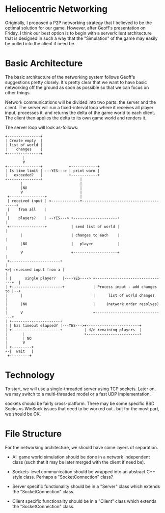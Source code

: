 Heliocentric Networking
=======================
Originally, I proposed a P2P networking strategy that I believed to be the
optimal solution for our game. However, after Geoff's presentation on Friday, I
think our best option is to begin with a server/client architecture that is
designed in such a way that the "Simulation" of the game may easily be pulled
into the client if need be.


# Basic Architecture

  The basic architecture of the networking system follows Geoff's suggestions
  pretty closely. It's pretty clear that we want to have basic networking off 
  the ground as soon as possible so that we can focus on other things.

  Network communications will be divided into two parts: the server and the 
  client. The server will run a fixed-interval loop where it receives all
  player input, processes it, and returns the delta of the game world to each
  client. The client then applies the delta to its own game world and renders
  it.

  The server loop will look as-follows:

  ```
  +---------------+
  | Create empty  |
  | list of world |
  |    changes    |
  +---------------+
          |
          V
  +---------------+            +------------+
  | Is time limit | ---YES---> | print warn |
  |   exceeded?   |            +------------+
  +---------------+                 |
         |                          |
         |NO                        |
         V                          |
   +----------------+               |
   | received input | <-------------+----------------------------------------+
   |    from all    |                                                        |
   |    players?    | --YES---> +--------------------+                       |
   +----------------+           | send list of world |                       |
         |                      | changes to each    |                       |
         |NO                    |   player           |                       |
         V                      +--------------------+                       |
   +-----------------------+                                                 |
 +>| received input from a |                                                 |
 | |      single player?   |----YES----> +--------------------------------+  |
 | +-----------------------+             | Process input - add changes to |--+
 |      |                                |      list of world changes     |
 |      |NO                              |     (network order resolves)   |
 |      V                                +--------------------------------+
 | +----------------------+
 | | has timeout elapsed? |---YES--->+------------------------+
 | +----------------------+          | d/c remaining players  |
 |       |                           +------------------------+
 |       | NO 
 |       V
 | +---------+
 +-|  wait   |
   +---------+
  ```


# Technology

  To start, we will use a single-threaded server using TCP sockets. Later on,
  we may switch to a multi-threaded model or a fast UDP implementation. 

  sockets should be fairly cross-platform. There may be some specific BSD Socks
  vs WinSock issues that need to be worked out.. but for the most part, we
  should be OK.

# File Structure

  For the networking architecture, we should have some layers of separation.

  * All game world simulation should be done in a network independent class (such
    that it may be later merged with the client if need be).

  * Sockets-level communication should be wrapped into an abstract C++ style
    class. Perhaps a "SocketConnection" class?

  * Server specific functionality should be in a "Server" class which extends
    the "SocketConnection" class.

  * Client specific functionality should be in a "Client" class which extends
    the "SocketConnection" class.
